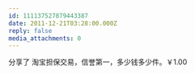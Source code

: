 ```yaml
---
id: 111137527879443387
date: 2011-12-21T03:28:00.000Z
reply: false
media_attachments: 0
---
```


分享了 淘宝担保交易，信誉第一，多少钱多少件。￥1.00 ​​​​

